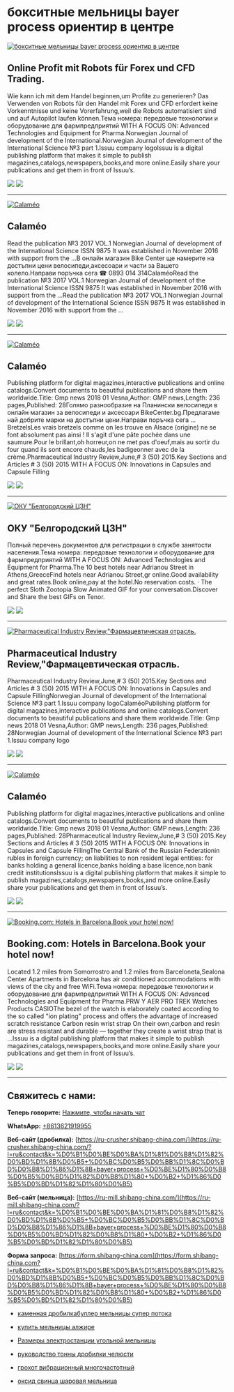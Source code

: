 # бокситные мельницы bayer process ориентир в центре

<a href="https://swt.shibang-china.com/?l=ru&img&k=%D0%B1%D0%BE%D0%BA%D1%81%D0%B8%D1%82%D0%BD%D1%8B%D0%B5+%D0%BC%D0%B5%D0%BB%D1%8C%D0%BD%D0%B8%D1%86%D1%8B+bayer+process+%D0%BE%D1%80%D0%B8%D0%B5%D0%BD%D1%82%D0%B8%D1%80+%D0%B2+%D1%86%D0%B5%D0%BD%D1%82%D1%80%D0%B5" target="_blank">![бокситные мельницы bayer process ориентир в центре](http://static.shibang-china.com/all-800x300/1214.jpg)</a>

## Online Profit mit Robots f&#252;r Forex und CFD Trading.
Wie kann ich mit dem Handel beginnen,um Profite zu generieren? Das Verwenden von Robots f&#252;r den Handel mit Forex und CFD erfordert keine Vorkenntnisse und keine Vorerfahrung,weil die Robots automatisiert sind und auf Autopilot laufen k&#246;nnen.Тема номера: передовые технологии и оборудование для фармпредприятий WITH A FOCUS ON: Advanced Technologies and Equipment for Pharma.Norwegian Journal of development of the International.Norwegian Journal of development of the International Science №3 part 1.Issuu company logoIssuu is a digital publishing platform that makes it simple to publish magazines,catalogs,newspapers,books,and more online.Easily share your publications and get them in front of Issuu’s.


<a href="https://whatsapp.shibangsoft.com/WhatsApp.php" target="_blank" title="WhatsApp">![](http://static.shibang-china.com/icon/whatsapp.png)</a> <a href="https://swt.shibang-china.com/?l=ru&icon&k=%D0%B1%D0%BE%D0%BA%D1%81%D0%B8%D1%82%D0%BD%D1%8B%D0%B5+%D0%BC%D0%B5%D0%BB%D1%8C%D0%BD%D0%B8%D1%86%D1%8B+bayer+process+%D0%BE%D1%80%D0%B8%D0%B5%D0%BD%D1%82%D0%B8%D1%80+%D0%B2+%D1%86%D0%B5%D0%BD%D1%82%D1%80%D0%B5" target="_blank">![](http://static.shibang-china.com/icon/chat-ru.png)</a>

---

<a href="https://swt.shibang-china.com/?l=ru&img&k=%D0%B1%D0%BE%D0%BA%D1%81%D0%B8%D1%82%D0%BD%D1%8B%D0%B5+%D0%BC%D0%B5%D0%BB%D1%8C%D0%BD%D0%B8%D1%86%D1%8B+bayer+process+%D0%BE%D1%80%D0%B8%D0%B5%D0%BD%D1%82%D0%B8%D1%80+%D0%B2+%D1%86%D0%B5%D0%BD%D1%82%D1%80%D0%B5" target="_blank">![Calam&#233;o](http://static.shibang-china.com/all-800x300/1394.jpg)</a>

## Calam&#233;o
Read the publication №3 2017 VOL.1 Norwegian Journal of development of the International Science ISSN 9875 It was established in November 2016 with support from the …В онлайн магазин Bike Center ще намерите на достъпни цени велосипеди,аксесоари и части за Вашето колело.Направи поръчка сега ☎ 0893 014 314Calam&#233;oRead the publication №3 2017 VOL.1 Norwegian Journal of development of the International Science ISSN 9875 It was established in November 2016 with support from the …Read the publication №3 2017 VOL.1 Norwegian Journal of development of the International Science ISSN 9875 It was established in November 2016 with support from the …


<a href="https://whatsapp.shibangsoft.com/WhatsApp.php" target="_blank" title="WhatsApp">![](http://static.shibang-china.com/icon/whatsapp.png)</a> <a href="https://swt.shibang-china.com/?l=ru&icon&k=%D0%B1%D0%BE%D0%BA%D1%81%D0%B8%D1%82%D0%BD%D1%8B%D0%B5+%D0%BC%D0%B5%D0%BB%D1%8C%D0%BD%D0%B8%D1%86%D1%8B+bayer+process+%D0%BE%D1%80%D0%B8%D0%B5%D0%BD%D1%82%D0%B8%D1%80+%D0%B2+%D1%86%D0%B5%D0%BD%D1%82%D1%80%D0%B5" target="_blank">![](http://static.shibang-china.com/icon/chat-ru.png)</a>

---

<a href="https://swt.shibang-china.com/?l=ru&img&k=%D0%B1%D0%BE%D0%BA%D1%81%D0%B8%D1%82%D0%BD%D1%8B%D0%B5+%D0%BC%D0%B5%D0%BB%D1%8C%D0%BD%D0%B8%D1%86%D1%8B+bayer+process+%D0%BE%D1%80%D0%B8%D0%B5%D0%BD%D1%82%D0%B8%D1%80+%D0%B2+%D1%86%D0%B5%D0%BD%D1%82%D1%80%D0%B5" target="_blank">![Calam&#233;o](http://static.shibang-china.com/all-800x300/1035.jpg)</a>

## Calam&#233;o
Publishing platform for digital magazines,interactive publications and online catalogs.Convert documents to beautiful publications and share them worldwide.Title: Gmp news 2018 01 Vesna,Author: GMP news,Length: 236 pages,Published: 28Голямо разнообразие на Планински велосипеди в онлайн магазин за велосипеди и аксесоари BikeCenter.bg.Предлагаме най добрите марки на достъпни цени.Направи поръчка сега …BretzelsLes vrais bretzels comme on les trouve en Alsace (origine) ne se font absolument pas ainsi ! Il s'agit d'une p&#226;te poch&#233;e dans une saumure.Pour le brillant,oh horreur,on ne met pas d'oeuf,mais au sortir du four quand ils sont encore chauds,les badigeonner avec de la cr&#232;me.Pharmaceutical Industry Review,June,# 3 (50) 2015.Key Sections and Articles # 3 (50) 2015 WITH A FOCUS ON: Innovations in Capsules and Capsule Filling


<a href="https://whatsapp.shibangsoft.com/WhatsApp.php" target="_blank" title="WhatsApp">![](http://static.shibang-china.com/icon/whatsapp.png)</a> <a href="https://swt.shibang-china.com/?l=ru&icon&k=%D0%B1%D0%BE%D0%BA%D1%81%D0%B8%D1%82%D0%BD%D1%8B%D0%B5+%D0%BC%D0%B5%D0%BB%D1%8C%D0%BD%D0%B8%D1%86%D1%8B+bayer+process+%D0%BE%D1%80%D0%B8%D0%B5%D0%BD%D1%82%D0%B8%D1%80+%D0%B2+%D1%86%D0%B5%D0%BD%D1%82%D1%80%D0%B5" target="_blank">![](http://static.shibang-china.com/icon/chat-ru.png)</a>

---

<a href="https://swt.shibang-china.com/?l=ru&img&k=%D0%B1%D0%BE%D0%BA%D1%81%D0%B8%D1%82%D0%BD%D1%8B%D0%B5+%D0%BC%D0%B5%D0%BB%D1%8C%D0%BD%D0%B8%D1%86%D1%8B+bayer+process+%D0%BE%D1%80%D0%B8%D0%B5%D0%BD%D1%82%D0%B8%D1%80+%D0%B2+%D1%86%D0%B5%D0%BD%D1%82%D1%80%D0%B5" target="_blank">![ОКУ &quot;Белгородский ЦЗН&quot;](http://static.shibang-china.com/all-800x300/438.jpg)</a>

## ОКУ &quot;Белгородский ЦЗН&quot;
Полный перечень документов для регистрации в службе занятости населения.Тема номера: передовые технологии и оборудование для фармпредприятий WITH A FOCUS ON: Advanced Technologies and Equipment for Pharma.The 10 best hotels near Adrianou Street in Athens,GreeceFind hotels near Adrianou Street,gr online.Good availability and great rates.Book online,pay at the hotel.No reservation costs.&nbsp;&#0183;&#32;The perfect Sloth Zootopia Slow Animated GIF for your conversation.Discover and Share the best GIFs on Tenor.


<a href="https://whatsapp.shibangsoft.com/WhatsApp.php" target="_blank" title="WhatsApp">![](http://static.shibang-china.com/icon/whatsapp.png)</a> <a href="https://swt.shibang-china.com/?l=ru&icon&k=%D0%B1%D0%BE%D0%BA%D1%81%D0%B8%D1%82%D0%BD%D1%8B%D0%B5+%D0%BC%D0%B5%D0%BB%D1%8C%D0%BD%D0%B8%D1%86%D1%8B+bayer+process+%D0%BE%D1%80%D0%B8%D0%B5%D0%BD%D1%82%D0%B8%D1%80+%D0%B2+%D1%86%D0%B5%D0%BD%D1%82%D1%80%D0%B5" target="_blank">![](http://static.shibang-china.com/icon/chat-ru.png)</a>

---

<a href="https://swt.shibang-china.com/?l=ru&img&k=%D0%B1%D0%BE%D0%BA%D1%81%D0%B8%D1%82%D0%BD%D1%8B%D0%B5+%D0%BC%D0%B5%D0%BB%D1%8C%D0%BD%D0%B8%D1%86%D1%8B+bayer+process+%D0%BE%D1%80%D0%B8%D0%B5%D0%BD%D1%82%D0%B8%D1%80+%D0%B2+%D1%86%D0%B5%D0%BD%D1%82%D1%80%D0%B5" target="_blank">![Pharmaceutical Industry Review,&quot;Фармацевтическая отрасль.](http://static.shibang-china.com/all-800x300/621.jpg)</a>

## Pharmaceutical Industry Review,&quot;Фармацевтическая отрасль.
Pharmaceutical Industry Review,June,# 3 (50) 2015.Key Sections and Articles # 3 (50) 2015 WITH A FOCUS ON: Innovations in Capsules and Capsule FillingNorwegian Journal of development of the International Science №3 part 1.Issuu company logoCalam&#233;oPublishing platform for digital magazines,interactive publications and online catalogs.Convert documents to beautiful publications and share them worldwide.Title: Gmp news 2018 01 Vesna,Author: GMP news,Length: 236 pages,Published: 28Norwegian Journal of development of the International Science №3 part 1.Issuu company logo


<a href="https://whatsapp.shibangsoft.com/WhatsApp.php" target="_blank" title="WhatsApp">![](http://static.shibang-china.com/icon/whatsapp.png)</a> <a href="https://swt.shibang-china.com/?l=ru&icon&k=%D0%B1%D0%BE%D0%BA%D1%81%D0%B8%D1%82%D0%BD%D1%8B%D0%B5+%D0%BC%D0%B5%D0%BB%D1%8C%D0%BD%D0%B8%D1%86%D1%8B+bayer+process+%D0%BE%D1%80%D0%B8%D0%B5%D0%BD%D1%82%D0%B8%D1%80+%D0%B2+%D1%86%D0%B5%D0%BD%D1%82%D1%80%D0%B5" target="_blank">![](http://static.shibang-china.com/icon/chat-ru.png)</a>

---

<a href="https://swt.shibang-china.com/?l=ru&img&k=%D0%B1%D0%BE%D0%BA%D1%81%D0%B8%D1%82%D0%BD%D1%8B%D0%B5+%D0%BC%D0%B5%D0%BB%D1%8C%D0%BD%D0%B8%D1%86%D1%8B+bayer+process+%D0%BE%D1%80%D0%B8%D0%B5%D0%BD%D1%82%D0%B8%D1%80+%D0%B2+%D1%86%D0%B5%D0%BD%D1%82%D1%80%D0%B5" target="_blank">![Calam&#233;o](http://static.shibang-china.com/all-800x300/1243.jpg)</a>

## Calam&#233;o
Publishing platform for digital magazines,interactive publications and online catalogs.Convert documents to beautiful publications and share them worldwide.Title: Gmp news 2018 01 Vesna,Author: GMP news,Length: 236 pages,Published: 28Pharmaceutical Industry Review,June,# 3 (50) 2015.Key Sections and Articles # 3 (50) 2015 WITH A FOCUS ON: Innovations in Capsules and Capsule FillingThe Central Bank of the Russian Federationin rubles in foreign currency; on liabilities to non resident legal entities: for banks holding a general licence,banks holding a base licence,non bank credit institutionsIssuu is a digital publishing platform that makes it simple to publish magazines,catalogs,newspapers,books,and more online.Easily share your publications and get them in front of Issuu’s.


<a href="https://whatsapp.shibangsoft.com/WhatsApp.php" target="_blank" title="WhatsApp">![](http://static.shibang-china.com/icon/whatsapp.png)</a> <a href="https://swt.shibang-china.com/?l=ru&icon&k=%D0%B1%D0%BE%D0%BA%D1%81%D0%B8%D1%82%D0%BD%D1%8B%D0%B5+%D0%BC%D0%B5%D0%BB%D1%8C%D0%BD%D0%B8%D1%86%D1%8B+bayer+process+%D0%BE%D1%80%D0%B8%D0%B5%D0%BD%D1%82%D0%B8%D1%80+%D0%B2+%D1%86%D0%B5%D0%BD%D1%82%D1%80%D0%B5" target="_blank">![](http://static.shibang-china.com/icon/chat-ru.png)</a>

---

<a href="https://swt.shibang-china.com/?l=ru&img&k=%D0%B1%D0%BE%D0%BA%D1%81%D0%B8%D1%82%D0%BD%D1%8B%D0%B5+%D0%BC%D0%B5%D0%BB%D1%8C%D0%BD%D0%B8%D1%86%D1%8B+bayer+process+%D0%BE%D1%80%D0%B8%D0%B5%D0%BD%D1%82%D0%B8%D1%80+%D0%B2+%D1%86%D0%B5%D0%BD%D1%82%D1%80%D0%B5" target="_blank">![Booking.com: Hotels in Barcelona.Book your hotel now!](http://static.shibang-china.com/all-800x300/254.jpg)</a>

## Booking.com: Hotels in Barcelona.Book your hotel now!
Located 1.2 miles from Somorrostro and 1.2 miles from Barceloneta,Sealona Center Apartments in Barcelona has air conditioned accommodations with views of the city and free WiFi.Тема номера: передовые технологии и оборудование для фармпредприятий WITH A FOCUS ON: Advanced Technologies and Equipment for Pharma.PRW Y AER PRO TREK Watches Products CASIOThe bezel of the watch is elaborately coated according to the so called &quot;ion plating&quot; process and offers the advantage of increased scratch resistance Carbon resin wrist strap On their own,carbon and resin are stress resistant and durable — together they create a wrist strap that is …Issuu is a digital publishing platform that makes it simple to publish magazines,catalogs,newspapers,books,and more online.Easily share your publications and get them in front of Issuu’s.


<a href="https://whatsapp.shibangsoft.com/WhatsApp.php" target="_blank" title="WhatsApp">![](http://static.shibang-china.com/icon/whatsapp.png)</a> <a href="https://swt.shibang-china.com/?l=ru&icon&k=%D0%B1%D0%BE%D0%BA%D1%81%D0%B8%D1%82%D0%BD%D1%8B%D0%B5+%D0%BC%D0%B5%D0%BB%D1%8C%D0%BD%D0%B8%D1%86%D1%8B+bayer+process+%D0%BE%D1%80%D0%B8%D0%B5%D0%BD%D1%82%D0%B8%D1%80+%D0%B2+%D1%86%D0%B5%D0%BD%D1%82%D1%80%D0%B5" target="_blank">![](http://static.shibang-china.com/icon/chat-ru.png)</a>

---
## Свяжитесь с нами:

**Теперь говорите:** [Нажмите, чтобы начать чат](https://swt.shibang-china.com?l=ru&contact&k=%D0%B1%D0%BE%D0%BA%D1%81%D0%B8%D1%82%D0%BD%D1%8B%D0%B5+%D0%BC%D0%B5%D0%BB%D1%8C%D0%BD%D0%B8%D1%86%D1%8B+bayer+process+%D0%BE%D1%80%D0%B8%D0%B5%D0%BD%D1%82%D0%B8%D1%80+%D0%B2+%D1%86%D0%B5%D0%BD%D1%82%D1%80%D0%B5)

**WhatsApp:**  [+8613621919955](https://whatsapp.shibangsoft.com/WhatsApp.php)

**Веб-сайт (дробилка):** [https://ru-crusher.shibang-china.com/](https://ru-crusher.shibang-china.com/?l=ru&contact&k=%D0%B1%D0%BE%D0%BA%D1%81%D0%B8%D1%82%D0%BD%D1%8B%D0%B5+%D0%BC%D0%B5%D0%BB%D1%8C%D0%BD%D0%B8%D1%86%D1%8B+bayer+process+%D0%BE%D1%80%D0%B8%D0%B5%D0%BD%D1%82%D0%B8%D1%80+%D0%B2+%D1%86%D0%B5%D0%BD%D1%82%D1%80%D0%B5)

**Веб-сайт (мельница):** [https://ru-mill.shibang-china.com/](https://ru-mill.shibang-china.com/?l=ru&contact&k=%D0%B1%D0%BE%D0%BA%D1%81%D0%B8%D1%82%D0%BD%D1%8B%D0%B5+%D0%BC%D0%B5%D0%BB%D1%8C%D0%BD%D0%B8%D1%86%D1%8B+bayer+process+%D0%BE%D1%80%D0%B8%D0%B5%D0%BD%D1%82%D0%B8%D1%80+%D0%B2+%D1%86%D0%B5%D0%BD%D1%82%D1%80%D0%B5)

**Форма запроса:** [https://form.shibang-china.com](https://form.shibang-china.com?l=ru&contact&k=%D0%B1%D0%BE%D0%BA%D1%81%D0%B8%D1%82%D0%BD%D1%8B%D0%B5+%D0%BC%D0%B5%D0%BB%D1%8C%D0%BD%D0%B8%D1%86%D1%8B+bayer+process+%D0%BE%D1%80%D0%B8%D0%B5%D0%BD%D1%82%D0%B8%D1%80+%D0%B2+%D1%86%D0%B5%D0%BD%D1%82%D1%80%D0%B5)

* [каменная дробилкабуллер мельницы супер потока](../116/%D0%BA%D0%B0%D0%BC%D0%B5%D0%BD%D0%BD%D0%B0%D1%8F%20%D0%B4%D1%80%D0%BE%D0%B1%D0%B8%D0%BB%D0%BA%D0%B0%D0%B1%D1%83%D0%BB%D0%BB%D0%B5%D1%80%20%D0%BC%D0%B5%D0%BB%D1%8C%D0%BD%D0%B8%D1%86%D1%8B%20%D1%81%D1%83%D0%BF%D0%B5%D1%80%20%D0%BF%D0%BE%D1%82%D0%BE%D0%BA%D0%B0.md)

* [купить мельницы алжире](../115/%D0%BA%D1%83%D0%BF%D0%B8%D1%82%D1%8C%20%D0%BC%D0%B5%D0%BB%D1%8C%D0%BD%D0%B8%D1%86%D1%8B%20%D0%B0%D0%BB%D0%B6%D0%B8%D1%80%D0%B5.md)

* [Размеры электростанции угольной мельницы](../118/%D0%A0%D0%B0%D0%B7%D0%BC%D0%B5%D1%80%D1%8B%20%D1%8D%D0%BB%D0%B5%D0%BA%D1%82%D1%80%D0%BE%D1%81%D1%82%D0%B0%D0%BD%D1%86%D0%B8%D0%B8%20%D1%83%D0%B3%D0%BE%D0%BB%D1%8C%D0%BD%D0%BE%D0%B9%20%D0%BC%D0%B5%D0%BB%D1%8C%D0%BD%D0%B8%D1%86%D1%8B.md)

* [руководство тонны дробилки челюсти](../115/%D1%80%D1%83%D0%BA%D0%BE%D0%B2%D0%BE%D0%B4%D1%81%D1%82%D0%B2%D0%BE%20%D1%82%D0%BE%D0%BD%D0%BD%D1%8B%20%D0%B4%D1%80%D0%BE%D0%B1%D0%B8%D0%BB%D0%BA%D0%B8%20%D1%87%D0%B5%D0%BB%D1%8E%D1%81%D1%82%D0%B8.md)

* [грохот вибрационный многочастотный](../106/%D0%B3%D1%80%D0%BE%D1%85%D0%BE%D1%82%20%D0%B2%D0%B8%D0%B1%D1%80%D0%B0%D1%86%D0%B8%D0%BE%D0%BD%D0%BD%D1%8B%D0%B9%20%D0%BC%D0%BD%D0%BE%D0%B3%D0%BE%D1%87%D0%B0%D1%81%D1%82%D0%BE%D1%82%D0%BD%D1%8B%D0%B9.md)

* [оксид свинца шаровая мельница](../107/%D0%BE%D0%BA%D1%81%D0%B8%D0%B4%20%D1%81%D0%B2%D0%B8%D0%BD%D1%86%D0%B0%20%D1%88%D0%B0%D1%80%D0%BE%D0%B2%D0%B0%D1%8F%20%D0%BC%D0%B5%D0%BB%D1%8C%D0%BD%D0%B8%D1%86%D0%B0.md)